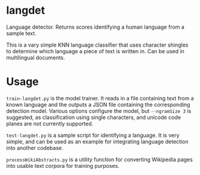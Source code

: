 # langdet
Language detector. Returns scores identifying a human language from a sample text.

This is a vary simple KNN language classifier that uses character shingles to determine which language a piece
of text is written in. Can be used in multilingual documents.

# Usage
`train-langdet.py` is the model trainer. It reads in a file containing text from a known language and the outputs a JSON file containing the corresponding detection model. Various options configure the model, but `--ngramSize 3` is suggested, as classification using single characters, and unicode code planes are not currently supported.

`test-langdet.py` is a sample script for identifying a language. It is very simple, and can be used as an example for integrating language detection into another codebase.

`processWikiAbstracts.py` is a utility function for converting Wikipedia pages into usable text corpora for training purposes.
